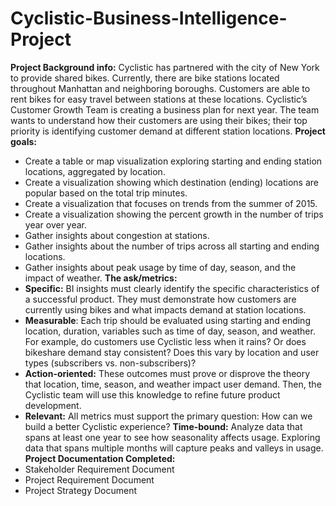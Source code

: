 # Cyclistic-Business-Intelligence-Project

**Project Background info:**
Cyclistic has partnered with the city of New York to provide shared bikes. Currently, there are bike stations located throughout Manhattan and neighboring boroughs. Customers are able to rent bikes for easy travel between stations at these locations. Cyclistic’s Customer Growth Team is creating a business plan for next year. The team wants to understand how their customers are using their bikes; their top priority is identifying customer demand at different station locations.
**Project goals:**
- Create a table or map visualization exploring starting and ending station locations, aggregated by location. 
- Create a visualization showing which destination (ending) locations are popular based on the total trip minutes. 
- Create a visualization that focuses on trends from the summer of 2015. 
- Create a visualization showing the percent growth in the number of trips year over year. 
- Gather insights about congestion at stations. 
- Gather insights about the number of trips across all starting and ending locations. 
- Gather insights about peak usage by time of day, season, and the impact of weather. 
**The ask/metrics:**
- **Specific:** BI insights must clearly identify the specific characteristics of a successful product. They must demonstrate how customers are currently using bikes and what impacts demand at station locations. 
- **Measurable**: Each trip should be evaluated using starting and ending location, duration, variables such as time of day, season, and weather. For example, do customers use Cyclistic less when it rains? Or does bikeshare demand stay consistent? Does this vary by location and user types (subscribers vs. non-subscribers)? 
- **Action-oriented:** These outcomes must prove or disprove the theory that location, time, season, and weather impact user demand. Then, the Cyclistic team will use this knowledge to refine future product development. 
- **Relevant:** All metrics must support the primary question: How can we build a better Cyclistic experience? 
   **Time-bound:** Analyze data that spans at least one year to see how seasonality affects usage. Exploring data that spans multiple months will capture peaks and valleys in usage. 
**Project Documentation Completed:**
- Stakeholder Requirement Document
- Project Requirement Document
- Project Strategy Document

